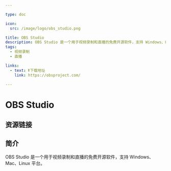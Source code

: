 ```yaml
---

type: doc

icon:
  src: /image/logo/obs_studio.png

title: OBS Studio
description: OBS Studio 是一个用于视频录制和直播的免费开源软件，支持 Windows、Mac、Linux 平台。
tags:
  - 视频录制
  - 直播

links:
  - text: ⏬下载地址
    link: https://obsproject.com/

---
```


<ShowLogo />

# OBS Studio

<ShowTags />

<ShowBreadcrumb />

## 资源链接

<ShowLinks />

## 简介

OBS Studio 是一个用于视频录制和直播的免费开源软件，支持 Windows、Mac、Linux 平台。
